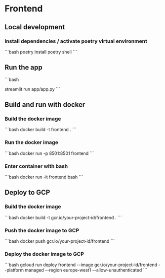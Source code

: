 # Frontend

## Local development

### Install dependencies / activate poetry virtual environment

´´´bash
poetry install
poetry shell
´´´

## Run the app

´´´bash

streamlit run app/app.py
´´´

## Build and run with docker

### Build the docker image

´´´bash
docker build -t frontend .
´´´

### Run the docker image

´´´bash
docker run -p 8501:8501 frontend
´´´

### Enter container with bash

´´´bash
docker run -it frontend bash
´´´

## Deploy to GCP

### Build the docker image

´´´bash
docker build -t gcr.io/your-project-id/frontend .
´´´

### Push the docker image to GCP

´´´bash
docker push gcr.io/your-project-id/frontend
´´´

### Deploy the docker image to GCP

´´´bash
gcloud run deploy frontend --image gcr.io/your-project-id/frontend --platform managed --region europe-west1 --allow-unauthenticated
´´´
